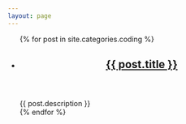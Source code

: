 ```yaml
---
layout: page
---
```


<ul>
{% for post in site.categories.coding %}
<li>
	<article>
		<header>
			<h1><a href="{{ post.url }}">{{ post.title }}</a></h1>
		</header>
		<div class="title-desc">{{ post.description }}</div>
	</article>
</li>
{% endfor %}
</ul>

